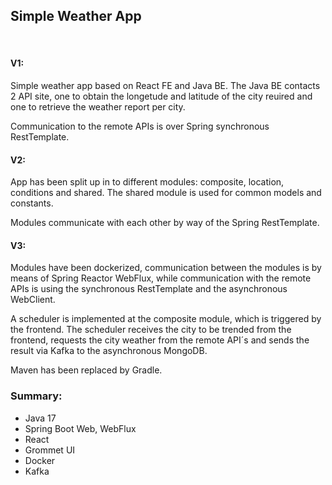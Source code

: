<h2>Simple Weather App</h2>
<br/>
<h4>V1:</h4>
<p>Simple weather app based on React FE and Java BE. The Java BE contacts 2 API site, one to obtain the longetude
and latitude of the city reuired and one to retrieve the weather report per city.</p>

<p>Communication to the remote APIs is over Spring synchronous RestTemplate.</p>

<h4>V2:</h4>
<p>App has been split up in to different modules: composite, location, conditions and shared. The shared module is used
for common models and constants.</p>

<p>Modules communicate with each other by way of the Spring RestTemplate.</p>

<h4>V3:</h4>
<p>Modules have been dockerized, communication between the modules is by means of Spring Reactor WebFlux, while 
communication with the remote APIs is using the synchronous RestTemplate and the asynchronous WebClient.</p>

<p>A scheduler is implemented at the composite module, which is triggered by the frontend. The scheduler receives the
city to be trended from the frontend, requests the city weather from the remote API´s and sends the result via
Kafka to the asynchronous MongoDB.</p>

<p>Maven has been replaced by Gradle.</p>



<h3>Summary:</h3>
<ul>
<li>Java 17</li>
<li>Spring Boot Web, WebFlux</li>
<li>React</li>
<li>Grommet UI</li>
<li>Docker</li>
<li>Kafka</li>
</ul>


